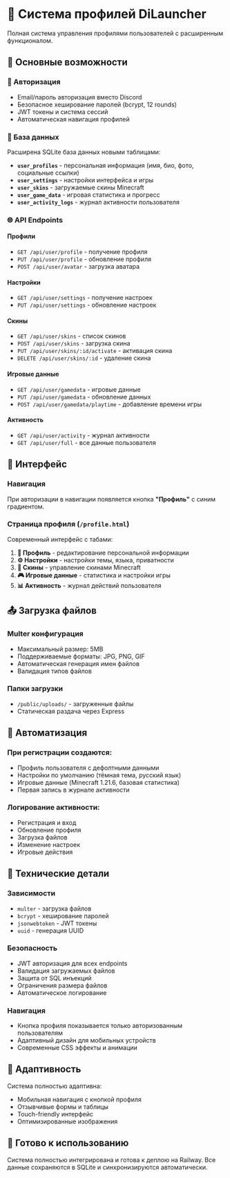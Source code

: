 # 👤 Система профилей DiLauncher

Полная система управления профилями пользователей с расширенным функционалом.

## 🎯 Основные возможности

### 🔐 Авторизация
- Email/пароль авторизация вместо Discord
- Безопасное хеширование паролей (bcrypt, 12 rounds)
- JWT токены и система сессий
- Автоматическая навигация профилей

### 💾 База данных
Расширена SQLite база данных новыми таблицами:

- **`user_profiles`** - персональная информация (имя, био, фото, социальные ссылки)
- **`user_settings`** - настройки интерфейса и игры
- **`user_skins`** - загружаемые скины Minecraft
- **`user_game_data`** - игровая статистика и прогресс
- **`user_activity_logs`** - журнал активности пользователя

### 🌐 API Endpoints

#### Профили
- `GET /api/user/profile` - получение профиля
- `PUT /api/user/profile` - обновление профиля
- `POST /api/user/avatar` - загрузка аватара

#### Настройки
- `GET /api/user/settings` - получение настроек
- `PUT /api/user/settings` - обновление настроек

#### Скины
- `GET /api/user/skins` - список скинов
- `POST /api/user/skins` - загрузка скина
- `PUT /api/user/skins/:id/activate` - активация скина
- `DELETE /api/user/skins/:id` - удаление скина

#### Игровые данные
- `GET /api/user/gamedata` - игровые данные
- `PUT /api/user/gamedata` - обновление данных
- `POST /api/user/gamedata/playtime` - добавление времени игры

#### Активность
- `GET /api/user/activity` - журнал активности
- `GET /api/user/full` - все данные пользователя

## 🎨 Интерфейс

### Навигация
При авторизации в навигации появляется кнопка **"Профиль"** с синим градиентом.

### Страница профиля (`/profile.html`)
Современный интерфейс с табами:

1. **👤 Профиль** - редактирование персональной информации
2. **⚙️ Настройки** - настройки темы, языка, приватности
3. **🎨 Скины** - управление скинами Minecraft
4. **🎮 Игровые данные** - статистика и настройки игры
5. **📊 Активность** - журнал действий пользователя

## 📤 Загрузка файлов

### Multer конфигурация
- Максимальный размер: 5MB
- Поддерживаемые форматы: JPG, PNG, GIF
- Автоматическая генерация имен файлов
- Валидация типов файлов

### Папки загрузки
- `/public/uploads/` - загруженные файлы
- Статическая раздача через Express

## 🔄 Автоматизация

### При регистрации создаются:
- Профиль пользователя с дефолтными данными
- Настройки по умолчанию (тёмная тема, русский язык)
- Игровые данные (Minecraft 1.21.6, базовая статистика)
- Первая запись в журнале активности

### Логирование активности:
- Регистрация и вход
- Обновление профиля
- Загрузка файлов
- Изменение настроек
- Игровые действия

## 🔧 Технические детали

### Зависимости
- `multer` - загрузка файлов
- `bcrypt` - хеширование паролей
- `jsonwebtoken` - JWT токены
- `uuid` - генерация UUID

### Безопасность
- JWT авторизация для всех endpoints
- Валидация загружаемых файлов
- Защита от SQL инъекций
- Ограничения размера файлов
- Автоматическое логирование

### Навигация
- Кнопка профиля показывается только авторизованным пользователям
- Адаптивный дизайн для мобильных устройств
- Современные CSS эффекты и анимации

## 📱 Адаптивность

Система полностью адаптивна:
- Мобильная навигация с кнопкой профиля
- Отзывчивые формы и таблицы
- Touch-friendly интерфейс
- Оптимизированные изображения

## 🚀 Готово к использованию

Система полностью интегрирована и готова к деплою на Railway. Все данные сохраняются в SQLite и синхронизируются автоматически. 